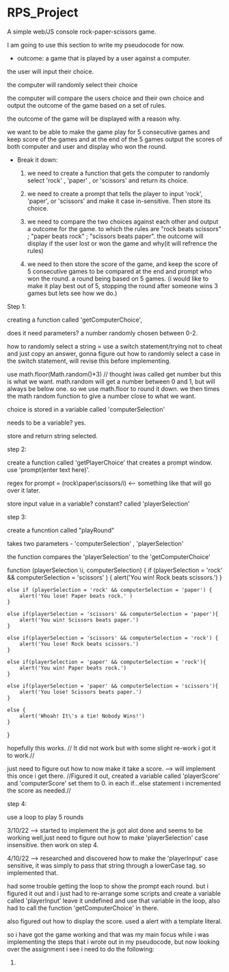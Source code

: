 # RPS_Project
A simple web/JS console rock-paper-scissors game.

I am going to use this section to write my pseudocode for now.

* outcome:
 a game that is played by a user against a computer. 
 
 the user will input their choice.
 
 the computer will randomly select their choice
 
 the computer will compare the users choice and their own choice and output the outcome of the game based on a set of rules. 

 the outcome of the game will be displayed with a reason why.

 we want to be able to make the game play for 5 consecutive games and keep score of the games and at the end of the 5 games output the scores of both computer and user and display who won the round.

* Break it down:

    1. we need to create a function that gets the computer to randomly select 'rock' , 'paper' , or 'scissors' and return its choice.

    2. we need to create a prompt that tells the player to input 'rock', 'paper', or 'scissors' and make it case in-sensitive. Then store its choice.

    3. we need to compare the two choices against each other and output a outcome for the game. to which the rules are "rock beats scissors" ; "paper beats rock" ; "scissors beats paper". the outcome will display if the user lost or won the game and why(it will refrence the rules)

    4. we need to then store the score of the game, and keep the score of 5 consecutive games to be compared at the end and prompt who won the round. a round being based on 5 games. (i would like to make it play best out of 5,  stopping the round after someone wins 3 games but lets see how we do.)

Step 1:

creating a function called 'getComputerChoice', 

does it need parameters? a number randomly chosen between 0-2.

how to randomly select a string = use a switch statement/trying not to cheat and just copy an answer, gonna figure out how to randomly select a case in the switch statement, will revise this before implementing. 

use math.floor(Math.random()*3) // thought iwas called get number but this is what we want. math.random will get a number between 0 and 1, but will always be below one. so we use math.floor to round it down. we then times the math random function to give a number close to what we want.

choice is stored in a variable called 'computerSelection'

needs to be a variable? yes.

store and return string selected.

step 2:

create a function called 'getPlayerChoice' that creates a prompt window. use 'prompt(enter text here)'.

regex for prompt = (rock\paper\scissors/i) <-- something like that will go over it later.

store input value in a variable? constant? called 'playerSelection'

step 3:

create a funcntion called "playRound"

takes two parameters - 'computerSelection' , 'playerSelection'

the function compares the 'playerSelection' to the 'getComputerChoice'

function (playerSelection \i, computerSelection) {
    if (playerSelection = 'rock' && computerSelection = 'scissors' ) {
        alert('You win! Rock beats scissors.')
    }

    else if (playerSelection = 'rock' && computerSelection = 'paper') {
        alert('You lose! Paper beats rock.' )
    }

    else if(playerSelection = 'scissors' && computerSelection = 'paper'){
        alert('You win! Scissors beats paper.')
    }
    
    else if(playerSelection = 'scissors' && computerSelection = 'rock') {
        alert('You lose! Rock beats scissors.')
    }

    else if(playerSelection = 'paper' && computerSelection = 'rock'){
        alert('You win! Paper beats rock.')
    }

    else if(playerSelection = 'paper' && computerSelection = 'scissors'){
        alert('You lose! Scissors beats paper.')
    }

    else {
        alert('Whoah! It\'s a tie! Nobody Wins!')
    }
}

hopefully this works. // It did not work but with some slight re-work i got it to work.//

just need to figure out how to now make it take a score. --> will implement this once i get there. //Figured it out, created a variable called 'playerScore' and 'computerScore' set them to 0. in each if...else statement i incremented the score as needed.//

step 4: 

use a loop to play 5 rounds


3/10/22 --> started to implement the js got alot done and seems to be working well,just need to figure out how to make 'playerSelection' case insensitive. then work on step 4.

4/10/22 --> researched and discovered how to make the 'playerInput' case sensitive, it was simply to pass that string through a lowerCase tag. so implemented that. 

had some trouble getting the loop to show the prompt each round. but i figured it out and i just had to re-arrange some scripts and create a variable called 'playerInput' leave it undefined and use that variable in the loop, also had to call the function 'getComputerChoice' in there. 

also figured out how to display the score. used a alert with a template literal.

so i have got the game working and that was my main focus while i was implementing the steps that i wrote out in my pseudocode, but now looking over the assignment i see i need to do the following:

1.
